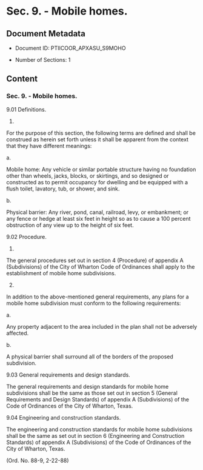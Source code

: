 # Sec. 9. - Mobile homes.

## Document Metadata

- Document ID: PTIICOOR_APXASU_S9MOHO

- Number of Sections: 1


## Content

### Sec. 9. - Mobile homes.

9.01 Definitions.

1.


For the purpose of this section, the following terms are defined and shall be construed
as herein set forth unless it shall be apparent from the context that they have different
meanings:


a.


Mobile home: Any vehicle or similar portable structure having no foundation other than wheels,
jacks, blocks, or skirtings, and so designed or constructed as to permit occupancy
for dwelling and be equipped with a flush toilet, lavatory, tub, or shower, and sink.


b.


Physical barrier: Any river, pond, canal, railroad, levy, or embankment; or any fence or hedge at least
six feet in height so as to cause a 100 percent obstruction of any view up to the
height of six feet.


9.02 Procedure.

1.


The general procedures set out in section 4 (Procedure) of appendix A (Subdivisions)
of the City of Wharton Code of Ordinances shall apply to the establishment of mobile
home subdivisions.


2.


In addition to the above-mentioned general requirements, any plans for a mobile home
subdivision must conform to the following requirements:


a.


Any property adjacent to the area included in the plan shall not be adversely affected.


b.


A physical barrier shall surround all of the borders of the proposed subdivision.


9.03 General requirements and design standards.

The general requirements and design standards for mobile home subdivisions shall be
the same as those set out in section 5 (General Requirements and Design Standards)
of appendix A (Subdivisions) of the Code of Ordinances of the City of Wharton, Texas.


9.04 Engineering and construction standards.

The engineering and construction standards for mobile home subdivisions shall be the
same as set out in section 6 (Engineering and Construction Standards) of appendix
A (Subdivisions) of the Code of Ordinances of the City of Wharton, Texas.


(Ord. No. 88-9, 2-22-88)


